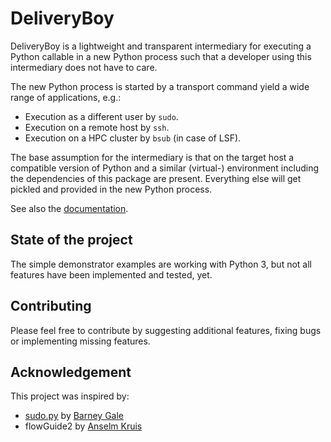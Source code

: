 # DeliveryBoy

DeliveryBoy is a lightweight and transparent intermediary for executing a Python
callable in a new Python process such that a developer using this intermediary 
does not have to care. 

The new Python process is started by a transport command yield a wide range of 
applications, e.g.:

- Execution as a different user by `sudo`. 
- Execution on a remote host by `ssh`.
- Execution on a HPC cluster by `bsub` (in case of LSF).

The base assumption for the intermediary is that on the target host a compatible
version of Python and a similar (virtual-) environment including the 
dependencies of this package are present. Everything else will get pickled and
provided in the new Python process.

See also the [documentation](https://deliveryboy.readthedocs.io/en/latest/index.html).

## State of the project

The simple demonstrator examples are working with Python 3, but not all features
have been implemented and tested, yet.

## Contributing

Please feel free to contribute by suggesting additional features, fixing bugs or
implementing missing features.

## Acknowledgement

This project was inspired by:

- [sudo.py](https://gist.github.com/barneygale/8ff070659178135b10b5e202a1ecaa3f)
  by [Barney Gale](https://gist.github.com/barneygale)
- flowGuide2 by [Anselm Kruis](https://github.com/akruis)